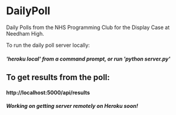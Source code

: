 # DailyPoll
Daily Polls from the NHS Programming Club for the Display Case at Needham High.

To run the daily poll server locally:
##### 'heroku local' from a command prompt, or run 'python server.py'

## To get results from the poll:
#### http://localhost:5000/api/results

##### Working on getting server remotely on Heroku soon!

